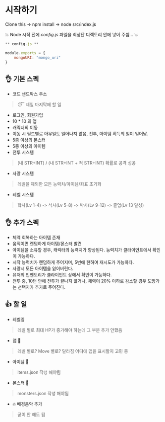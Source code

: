# 시작하기

Clone this -> npm install -> node src/index.js

:boom: Node 시작 전에 _config.js_ 파일을 최상단 디렉토리 안에 넣어 주셈... :boom:

```javascript
** config.js **

module.exports = {
    mongoURI: "mongo_uri"
}
```

## :ok_hand: 기본 스펙

- 코드 샌드박스 주소
> :sleeping: 제일 마지막에 할 일
- 로그인, 회원가입
- 10 * 10 의 맵
- 캐릭터의 이동
- 이동 시 필드별로 아무일도 일어나지 않음, 전투, 아이템 획득의 일이 일어남.
- 5종 이상의 몬스터
- 5종 이상의 아이템 
- 전투 시스템
> (내 STR+INT) / (내 STR+INT + 적 STR+INT) 확률로 공격 성공
- 사망 시스템
> 레벨을 제외한 모든 능력치/아이템/좌표 초기화
- 레벨 시스템
> 학사(Lv 1-4) -> 석사(Lv 5-8) -> 박사(Lv 9-12) -> 졸업(Lv 13 달성)

## :ok_hand: 추가 스펙

- 체력 회복하는 아이템 존재
- 움직이면 랜덤하게 아이템/몬스터 발견  
- 아이템을 소유할 경우, 캐릭터의 능력치가 향상된다. 능력치가 클라이언트에서 확인이 가능하다.
- 시작 능력치가 랜덤하게 주어지며, 5번에 한하여 재시도가 가능하다.
- 사망시 모든 아이템을 잃어버린다.  
- 유저의 인벤토리가 클라이언트 상에서 확인이 가능하다.
- 전투 중, 10턴 안에 전투가 끝나지 않거나, 체력이 20% 이하로 감소할 경우 도망가는 선택지가 추가로 주어진다.

## :+1: 할 일
- 레벨링
> 레벨 별로 최대 HP가 증가해야 하는데 그 부분 추가 안했음
- 맵 :running:
> 레벨 별로? Move 별로? 달라짐
> 어디에 맵을 표시할지 고민 중
- 아이템 :see_no_evil:
> items.json 작성 해야됨
- 몬스터 :see_no_evil:
> monsters.json 작성 해야됨
- :fire: 배경음악 추가
> 굳이 안 해도 됨
